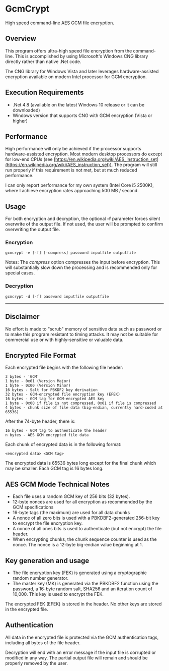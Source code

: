 # GcmCrypt
High speed command-line AES GCM file encryption.

## Overview
This program offers ultra-high speed file encryption from the command-line.  This is accomplished by using Microsoft's Windows CNG library directly rather than native .Net code.  

The CNG library for Windows Vista and later leverages hardware-assisted encryption available on modern Intel processor for GCM encryption.


## Execution Requirements
- .Net 4.8  (available on the latest Windows 10 release or it can be downloaded)
- Windows version that supports CNG with GCM encryption (Vista or higher)

## Performance
High performance will only be achieved if the processor supports hardware-assisted encryption. Most modern desktop processors do except for low-end CPUs (see [https://en.wikipedia.org/wiki/AES_instruction_set](https://en.wikipedia.org/wiki/AES_instruction_set)).  The program will still run properly if this requirement is not met, but at much reduced performance.

I can only report performance for my own system (Intel Core i5 2500K), where I achieve encryption rates approaching 500 MB / second.  

## Usage

For both encryption and decryption, the optional  **-f** parameter forces silent overwrite of the output file.  If not used, the user will be prompted to confirm overwriting the output file.

### Encryption

    gcmcrypt -e [-f] [-compress] password inputfile outputfile

Notes:  The *compress* option compresses the input before encryption.   This will substantially slow down the processing and is recommended only for special cases.


### Decryption

    gcmcrypt -d [-f] password inputfile outputfile


---------

## Disclaimer
No effort is made to "scrub" memory of sensitive data such as password or to make this program resistant to timing attacks. It may not be suitable for commercial use or with highly-sensitive or valuable data.


## Encrypted File Format

Each encrypted file begins with the following file header:


    3 bytes - 'GCM'
	1 byte - 0x01 (Version Major)
	1 byte - 0x00 (Version Minor)
	16 bytes - Salt for PBKDF2 key derivation
	32 bytes - GCM-encrypted file encryption key (EFEK)
	16 bytes - GCM tag for GCM-encrypted AES key
	1 byte - 0x00 if file is not compressed, 0x01 if file is compressed
	4 bytes - chunk size of file data (big-endian, currently hard-coded at 65536)

After the 74-byte header, there is:

	16 bytes - GCM tag to authenticate the header   
	n bytes - AES GCM encrypted file data


Each chunk of encrypted data is in the following format:

	<encrypted data> <GCM tag>

The encrypted data is 65536 bytes long except for the final chunk which may be smaller.  Each GCM tag is 16 bytes long.

## AES GCM Mode Technical Notes
- Each file uses a random  GCM key of 256 bits (32 bytes).
- 12-byte nonces are used for all encryption as recommended by the GCM specifications
- 16-byte tags (the maximum) are used for all data chunks  
- A nonce of all zero bits is used with a PBKDBF2-generated 256-bit key to encrypt the file encryption key.  
- A nonce of all ones bits is used to authenticate (but not encrypt) the file header.
- When encrypting chunks, the chunk sequence counter is used as the nonce. The nonce is a 12-byte big-endian value beginning at 1.

## Key generation and usage
- The file encryption key (FEK) is generated using a cryptographic random number generator.
- The master key (MK) is generated via the PBKDBF2 function using the password, a 16-byte random salt, SHA256 and an iteration count of 10,000.  This key is used to encrypt the FEK.

The encrypted FEK (EFEK) is stored in the header.  No other keys are stored in the encrypted file.

## Authentication
All data in the encrypted file is protected via the GCM authentication tags, including all bytes of the file header.  

Decryption will end with an error message if the input file is corrupted or modified in any way.  The partial output file will remain and should be properly removed by the user. 

